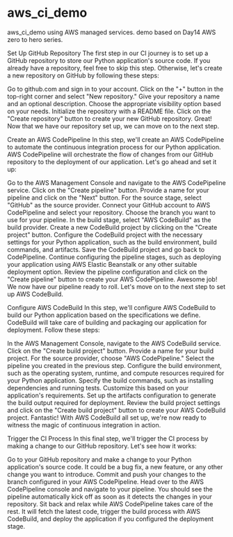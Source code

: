 # aws_ci_demo
aws_ci_demo using AWS managed services. demo based on Day14 AWS zero to hero series.

Set Up GitHub Repository
The first step in our CI journey is to set up a GitHub repository to store our Python application's source code. If you already have a repository, feel free to skip this step. Otherwise, let's create a new repository on GitHub by following these steps:

Go to github.com and sign in to your account.
Click on the "+" button in the top-right corner and select "New repository."
Give your repository a name and an optional description.
Choose the appropriate visibility option based on your needs.
Initialize the repository with a README file.
Click on the "Create repository" button to create your new GitHub repository.
Great! Now that we have our repository set up, we can move on to the next step.

Create an AWS CodePipeline
In this step, we'll create an AWS CodePipeline to automate the continuous integration process for our Python application. AWS CodePipeline will orchestrate the flow of changes from our GitHub repository to the deployment of our application. Let's go ahead and set it up:

Go to the AWS Management Console and navigate to the AWS CodePipeline service.
Click on the "Create pipeline" button.
Provide a name for your pipeline and click on the "Next" button.
For the source stage, select "GitHub" as the source provider.
Connect your GitHub account to AWS CodePipeline and select your repository.
Choose the branch you want to use for your pipeline.
In the build stage, select "AWS CodeBuild" as the build provider.
Create a new CodeBuild project by clicking on the "Create project" button.
Configure the CodeBuild project with the necessary settings for your Python application, such as the build environment, build commands, and artifacts.
Save the CodeBuild project and go back to CodePipeline.
Continue configuring the pipeline stages, such as deploying your application using AWS Elastic Beanstalk or any other suitable deployment option.
Review the pipeline configuration and click on the "Create pipeline" button to create your AWS CodePipeline.
Awesome job! We now have our pipeline ready to roll. Let's move on to the next step to set up AWS CodeBuild.

Configure AWS CodeBuild
In this step, we'll configure AWS CodeBuild to build our Python application based on the specifications we define. CodeBuild will take care of building and packaging our application for deployment. Follow these steps:

In the AWS Management Console, navigate to the AWS CodeBuild service.
Click on the "Create build project" button.
Provide a name for your build project.
For the source provider, choose "AWS CodePipeline."
Select the pipeline you created in the previous step.
Configure the build environment, such as the operating system, runtime, and compute resources required for your Python application.
Specify the build commands, such as installing dependencies and running tests. Customize this based on your application's requirements.
Set up the artifacts configuration to generate the build output required for deployment.
Review the build project settings and click on the "Create build project" button to create your AWS CodeBuild project.
Fantastic! With AWS CodeBuild all set up, we're now ready to witness the magic of continuous integration in action.

Trigger the CI Process
In this final step, we'll trigger the CI process by making a change to our GitHub repository. Let's see how it works:

Go to your GitHub repository and make a change to your Python application's source code. It could be a bug fix, a new feature, or any other change you want to introduce.
Commit and push your changes to the branch configured in your AWS CodePipeline.
Head over to the AWS CodePipeline console and navigate to your pipeline.
You should see the pipeline automatically kick off as soon as it detects the changes in your repository.
Sit back and relax while AWS CodePipeline takes care of the rest. It will fetch the latest code, trigger the build process with AWS CodeBuild, and deploy the application if you configured the deployment stage.
